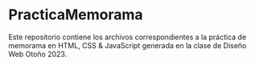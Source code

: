 # PracticaMemorama
Este repositorio contiene los archivos correspondientes  a la práctica de memorama en HTML, CSS &amp; JavaScript generada en la clase de Diseño Web Otoño 2023.
